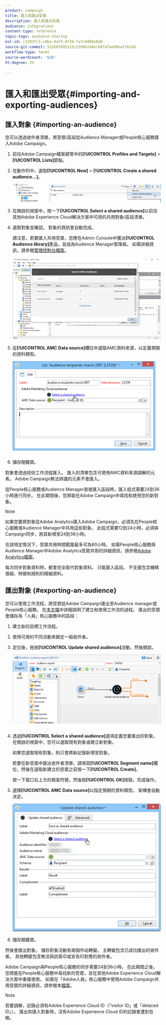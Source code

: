 ```yaml
---
product: campaign
title: 匯入和匯出受眾
description: 匯入和匯出受眾
audience: integrations
content-type: reference
topic-tags: audience-sharing
exl-id: c2293fc5-c9ba-4a73-8f39-fa7cdd06e8dd
source-git-commit: 515587695115c23d9b248ecb87a7ae89ea7c62a0
workflow-type: tm+mt
source-wordcount: '626'
ht-degree: 2%

---
```


# 匯入和匯出受眾{#importing-and-exporting-audiences}

## 匯入對象 {#importing-an-audience}

您可以透過收件者清單，將受眾/區段從Audience Manager或People核心服務匯入Adobe Campaign。

1. 前往Adobe Campaign檔案總管中的&#x200B;**[!UICONTROL Profiles and Targets]** > **[!UICONTROL Lists]**&#x200B;節點。
1. 在動作列中，選取&#x200B;**[!UICONTROL New]** > **[!UICONTROL Create a shared audience...]**。

   ![](assets/aam_import_audience.png)

1. 在開啟的視窗中，按一下&#x200B;**[!UICONTROL Select a shared audience]**&#x200B;以前往其他Adobe Experience Cloud解決方案中可用的共用對象/區段清單。
1. 選取對象並確認。 對象的資訊會自動完成。

   請注意，若要匯入共用受眾，您應在Admin Console中獲派&#x200B;**[!UICONTROL Audience library]**&#x200B;產品，並成為Audience Manager管理員。 如需詳細資訊，請參閱[管理控制台檔案](https://helpx.adobe.com/tw/enterprise/managing/user-guide.html)。

   ![](assets/aam_import_audience_3.png)

1. 從&#x200B;**[!UICONTROL AMC Data source]**&#x200B;欄位中選取AMC資料來源，以定義預期的資料類型。

   ![](assets/aam_import_audience_2.png)

1. 儲存閱聽眾。

對象會透過技術工作流程匯入。 匯入的清單包含可使用AMC資料來源調解的元素。 Adobe Campaign無法辨識的元素不會匯入。

從People核心服務或Audience Manager直接匯入區段時，匯入程式需要24到36小時進行同步。 在此期間後，您將能在Adobe Campaign中尋找和使用您的新對象。

>[!NOTE]
>
>如果您要將對象從Adobe Analytics匯入Adobe Campaign，必須先在People核心服務或Audience Manager中共用這些對象。 此程式需要12到24小時，必須與Campaign同步，將其新增至24到36小時。
>
>在該特定情況下，受眾共用時間範圍最多可為60小時。 如需People核心服務與Audience Manager中Adobe Analytics受眾共用的詳細資訊，請參閱[Adobe Analytics檔案](https://experienceleague.adobe.com/docs/analytics/components/segmentation/segmentation-workflow/seg-publish.html)。

每次同步對象資料時，都會完全取代對象資料。 只能匯入區段。 不支援包含機碼值組、特徵和規則的精細資料。

## 匯出對象 {#exporting-an-audience}

您可以使用工作流程，將受眾從Adobe Campaign匯出至Audience manager或People核心服務。 在[本文檔](../../workflow/using/building-a-workflow.md)中詳細說明了建立和使用工作流的過程。 匯出的受眾會儲存為「人員」核心服務中的區段：

1. 建立新的目標工作流程。
1. 使用可用的不同活動來鎖定一組收件者。
1. 定位後，拖放&#x200B;**[!UICONTROL Update shared audience]**&#x200B;活動，然後開啟。

   ![](assets/aam_export_example.png)

1. 透過&#x200B;**[!UICONTROL Select a shared audience]**&#x200B;選項定義您要匯出的對象。 在開啟的視窗中，您可以選取現有對象或建立新對象。

   如果您選取現有對象，則只會將新記錄新增至對象。

   若要在新受眾中匯出收件者清單，請填寫&#x200B;**[!UICONTROL Segment name]**&#x200B;欄位，然後在選取新建立的受眾之前按一下&#x200B;**[!UICONTROL Create]**。

   按一下窗口右上方的檢查符號，然後按&#x200B;**[!UICONTROL OK]**&#x200B;按鈕，完成操作。

1. 選擇&#x200B;**[!UICONTROL AMC Data source]**&#x200B;以指定預期的資料類型。 架構會自動決定。

   ![](assets/aam_export_audience_activity.png)

1. 儲存閱聽眾。

然後會匯出對象。 儲存對象活動有兩個外站轉變。 主轉變包含已成功匯出的收件者。 其他轉變包含無法與訪客ID或宣告ID對應的收件者。

Adobe Campaign與People核心服務的同步需要24到36小時。 在此期間之後，您將能在People核心服務中尋找新的受眾，並在其他Adobe Experience Cloud解決方案中重複使用。 如需在「Adobe人員」核心服務中使用Adobe Campaign共用受眾的詳細資訊，請參閱本[檔案](https://experienceleague.adobe.com/docs/core-services/interface/audiences/t-audience-create.html)。

>[!NOTE]
>
>若要調解，記錄必須有Adobe Experience Cloud ID（「visitor ID」或「delaced ID」）。 匯出和匯入對象時，沒有Adobe Experience Cloud ID的記錄會遭到忽略。
